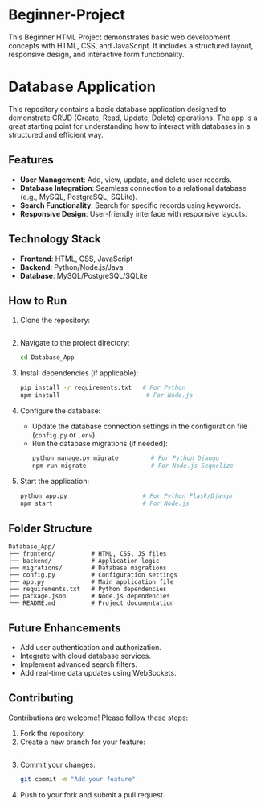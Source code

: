 # Beginner-Project
This Beginner HTML Project demonstrates basic web development concepts with HTML, CSS, and JavaScript. It includes a structured layout, responsive design, and interactive form functionality.

# Database Application

This repository contains a basic database application designed to demonstrate CRUD (Create, Read, Update, Delete) operations. The app is a great starting point for understanding how to interact with databases in a structured and efficient way.

## Features

- **User Management**: Add, view, update, and delete user records.
- **Database Integration**: Seamless connection to a relational database (e.g., MySQL, PostgreSQL, SQLite).
- **Search Functionality**: Search for specific records using keywords.
- **Responsive Design**: User-friendly interface with responsive layouts.

## Technology Stack

- **Frontend**: HTML, CSS, JavaScript
- **Backend**: Python/Node.js/Java
- **Database**: MySQL/PostgreSQL/SQLite

## How to Run

1. Clone the repository:
   ```bash


2. Navigate to the project directory:
   ```bash
   cd Database_App
   ```

3. Install dependencies (if applicable):
   ```bash
   pip install -r requirements.txt   # For Python
   npm install                        # For Node.js
   ```

4. Configure the database:
   - Update the database connection settings in the configuration file (`config.py` or `.env`).
   - Run the database migrations (if needed):
     ```bash
     python manage.py migrate         # For Python Django
     npm run migrate                  # For Node.js Sequelize
     ```

5. Start the application:
   ```bash
   python app.py                     # For Python Flask/Django
   npm start                         # For Node.js
   ```


## Folder Structure

```
Database_App/
├── frontend/          # HTML, CSS, JS files
├── backend/           # Application logic
├── migrations/        # Database migrations
├── config.py          # Configuration settings
├── app.py             # Main application file
├── requirements.txt   # Python dependencies
├── package.json       # Node.js dependencies
└── README.md          # Project documentation
```

## Future Enhancements

- Add user authentication and authorization.
- Integrate with cloud database services.
- Implement advanced search filters.
- Add real-time data updates using WebSockets.

## Contributing

Contributions are welcome! Please follow these steps:

1. Fork the repository.
2. Create a new branch for your feature:
   ```bash

3. Commit your changes:
   ```bash
   git commit -m "Add your feature"
   ```
4. Push to your fork and submit a pull request.
